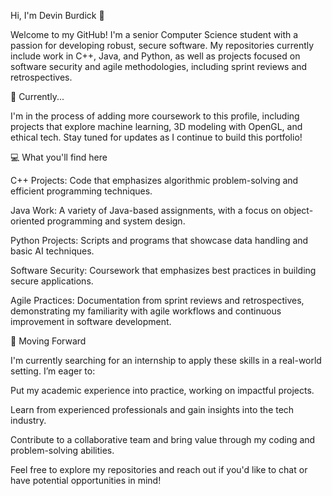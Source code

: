 Hi, I'm Devin Burdick 👋

Welcome to my GitHub! I'm a senior Computer Science student with a passion for developing robust, secure software. My repositories currently include work in C++, Java, and Python, as well as projects focused on software security and agile methodologies, including sprint reviews and retrospectives.

🌱 Currently...

I'm in the process of adding more coursework to this profile, including projects that explore machine learning, 3D modeling with OpenGL, and ethical tech. Stay tuned for updates as I continue to build this portfolio!

💻 What you'll find here

C++ Projects: Code that emphasizes algorithmic problem-solving and efficient programming techniques.

Java Work: A variety of Java-based assignments, with a focus on object-oriented programming and system design.

Python Projects: Scripts and programs that showcase data handling and basic AI techniques.

Software Security: Coursework that emphasizes best practices in building secure applications.

Agile Practices: Documentation from sprint reviews and retrospectives, demonstrating my familiarity with agile workflows and continuous improvement in software development.


🚀 Moving Forward

I'm currently searching for an internship to apply these skills in a real-world setting. I’m eager to:

Put my academic experience into practice, working on impactful projects.

Learn from experienced professionals and gain insights into the tech industry.

Contribute to a collaborative team and bring value through my coding and problem-solving abilities.

Feel free to explore my repositories and reach out if you'd like to chat or have potential opportunities in mind!
